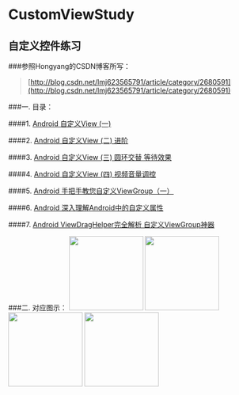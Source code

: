 # CustomViewStudy
自定义控件练习
---
###参照Hongyang的CSDN博客所写：
>[http://blog.csdn.net/lmj623565791/article/category/2680591](http://blog.csdn.net/lmj623565791/article/category/2680591)

###一. 目录：

####1. [Android 自定义View (一)](http://blog.csdn.net/lmj623565791/article/details/24252901)

####2. [Android 自定义View (二) 进阶](http://blog.csdn.net/lmj623565791/article/details/24300125)

####3. [Android 自定义View (三) 圆环交替 等待效果](http://blog.csdn.net/lmj623565791/article/details/24500107)

####4. [Android 自定义View (四) 视频音量调控](http://blog.csdn.net/lmj623565791/article/details/24529807)

####5. [Android 手把手教您自定义ViewGroup（一）](http://blog.csdn.net/lmj623565791/article/details/38339817)

####6. [Android 深入理解Android中的自定义属性](http://blog.csdn.net/lmj623565791/article/details/45022631)

####7. [Android ViewDragHelper完全解析 自定义ViewGroup神器](http://blog.csdn.net/lmj623565791/article/details/46858663)

###二. 对应图示：
<img width="150" width=“330” src="https://github.com/youlookwhat/CustomViewStudy/blob/master/image/view_01.png"></img>
<img width="150" width=“330” src="https://github.com/youlookwhat/CustomViewStudy/blob/master/image/view_02.png"></img>
<img width="150" width=“330” src="https://github.com/youlookwhat/CustomViewStudy/blob/master/image/view_03.png"></img>
<img width="150" width=“330” src="https://github.com/youlookwhat/CustomViewStudy/blob/master/image/view_04.png"></img>






